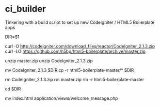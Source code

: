 ci_builder
==========

Tinkering with a build script to set up new CodeIgniter / HTML5 Bolierplate apps

DIR=$1

curl -O http://codeigniter.com/download_files/reactor/CodeIgniter_2.1.3.zip
curl -LO https://github.com/h5bp/html5-boilerplate/archive/master.zip

unzip master.zip
unzip CodeIgniter_2.1.3.zip

mv CodeIgniter_2.1.3 $DIR
cp -r html5-boilerplate-master/* $DIR

rm CodeIgniter_2.1.3.zip
rm master.zip
rm -r html5-boilerplate-master

cd $DIR

mv index.html application/views/welcome_message.php